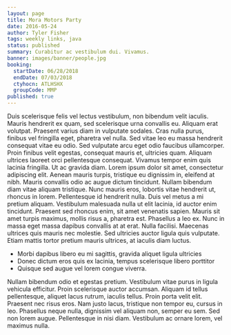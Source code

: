 ```yaml
---
layout: page
title: Mora Motors Party
date: 2016-05-24
author: Tyler Fisher
tags: weekly links, java
status: published
summary: Curabitur ac vestibulum dui. Vivamus.
banner: images/banner/people.jpg
booking:
  startDate: 06/28/2018
  endDate: 07/03/2018
  ctyhocn: ATLHSHX
  groupCode: MMP
published: true
---
```

Duis scelerisque felis vel lectus vestibulum, non bibendum velit iaculis. Mauris hendrerit ex quam, sed scelerisque urna convallis eu. Aliquam erat volutpat. Praesent varius diam in vulputate sodales. Cras nulla purus, finibus vel fringilla eget, pharetra vel nulla. Sed vitae leo eu massa hendrerit consequat vitae eu odio. Sed vulputate arcu eget odio faucibus ullamcorper. Proin finibus velit egestas, consequat mauris et, ultricies quam. Aliquam ultrices laoreet orci pellentesque consequat. Vivamus tempor enim quis lacinia fringilla. Ut ac gravida diam.
Lorem ipsum dolor sit amet, consectetur adipiscing elit. Aenean mauris turpis, tristique eu dignissim in, eleifend at nibh. Mauris convallis odio ac augue dictum tincidunt. Nullam bibendum diam vitae aliquam tristique. Nunc mauris eros, lobortis vitae hendrerit ut, rhoncus in lorem. Pellentesque id hendrerit nulla. Duis vel metus a mi pretium aliquam. Vestibulum malesuada nulla ut elit lacinia, id auctor enim tincidunt. Praesent sed rhoncus enim, sit amet venenatis sapien. Mauris sit amet turpis maximus, mollis risus a, pharetra est. Phasellus a leo ex. Nunc in massa eget massa dapibus convallis at at erat. Nulla facilisi. Maecenas ultrices quis mauris nec molestie. Sed ultricies auctor ligula quis vulputate. Etiam mattis tortor pretium mauris ultrices, at iaculis diam luctus.

* Morbi dapibus libero eu mi sagittis, gravida aliquet ligula ultricies
* Donec dictum eros quis ex lacinia, tempus scelerisque libero porttitor
* Quisque sed augue vel lorem congue viverra.

Nullam bibendum odio et egestas pretium. Vestibulum vitae purus in ligula vehicula efficitur. Proin scelerisque auctor accumsan. Aliquam id tellus pellentesque, aliquet lacus rutrum, iaculis tellus. Proin porta velit elit. Praesent nec risus eros. Nam justo lacus, tristique non tempor eu, cursus in leo. Phasellus neque nulla, dignissim vel aliquam non, semper eu sem. Sed non lorem augue. Pellentesque in nisi diam. Vestibulum ac ornare lorem, vel maximus nulla.
